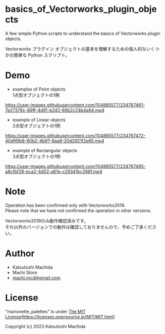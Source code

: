 # basics_of_Vectorworks_plugin_objects
A few simple Python scripts to understand the basics of Vectorworks plugin objects.

Vectorworks プラグイン オブジェクトの基本を理解するための個人的ないくつかの簡単な Python スクリプト。

# Demo
- examples of Point objects    
1点型オブジェクトの1例

https://user-images.githubusercontent.com/104885577/234767461-7e27376c-89ff-4d91-b242-86b2c24b4a64.mp4


- example of Linear objects    
2点型オブジェクトの1例

https://user-images.githubusercontent.com/104885577/234767472-40df6fb8-60b2-4b97-8aa9-20d2921f2e65.mp4


- example of Rectangular objects    
3点型オブジェクトの1例

https://user-images.githubusercontent.com/104885577/234767485-a8cfbf28-eca2-4d02-a61e-c29341bc266f.mp4


# Note

Operation has been confirmed only with Vectorworks2019.    
Please note that we have not confirmed the operation in other versions.

Vectorworks2019のみ動作確認済みです。    
それ以外のバージョンでの動作は確認しておりませんので、予めご了承ください。


# Author

* Katsutoshi Machida
* Machi Store
* machi.mcd@gmail.com


# License

"marionette_palettes" is under [The MIT License](https://opensource.org/licenses/mit-license.php)(https://licenses.opensource.jp/MIT/MIT.html)

Copyright (c) 2023 Katsutoshi Machida
